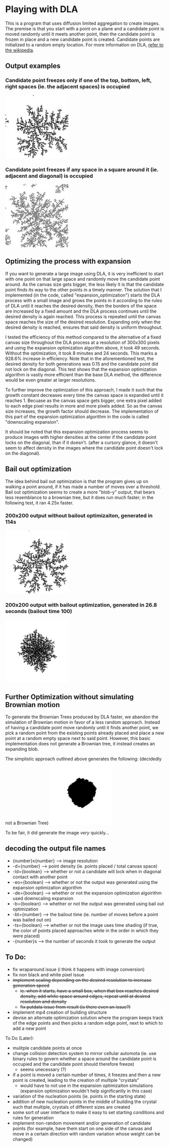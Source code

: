 # Playing with DLA
This is a program that uses diffusion limited aggregation to create images.
The premise is that you start with a point on a plane and a candidate point is moved randomly until it meets another point, then the candidate point is frozen in place and a new candidate point is created. Candidate points are initialized to a random empty location. For more information on DLA, [refer to the wikipedia](https://en.wikipedia.org/wiki/Diffusion-limited_aggregation).


## Output examples

### Candidate point freezes only if one of the top, bottom, left, right spaces (ie. the adjacent spaces) is occupied
![alt text](https://github.com/LightspeedC83/Playing-with-DLA/blob/main/output%20-diagonals%3Dfalse.jpg)

### Candidate point freezes if any space in a square around it (ie. adjacent and diagonal) is occupied
![alt text](https://github.com/LightspeedC83/Playing-with-DLA/blob/main/output%20-diagonals%3Dtrue.jpg)


## Optimizing the process with expansion
If you want to generate a large image using DLA, it is very inefficient to start with one point on that large space and randomly move the candidate point around. As the canvas size gets bigger, the less likely it is that the candidate point finds its way to the other points in a timely manner. The solution that I implemented (in the code, called "expansion_optimization") starts the DLA process with a small image and grows the points in it according to the rules of DLA until it reaches the desired density, then the borders of the space are increased by a fixed amount and the DLA process continues until the desired density is again reached. This process is repeated until the canvas space reaches the size of the desired resolution. Expanding only when the desired density is reached, ensures that said density is uniform throughout. 

I tested the efficiency of this method compared to the alternative of a fixed canvas size throughout the DLA process at a resolution of 300x300 pixels and using the expansion optimization algorithm above, it took 49 seconds. Without the optimization, it took 8 minutes and 24 seconds. This marks a 928.6% increase in efficiency. Note that in the aforementioned test, the desired density for both generations was 0.15 and the candidate point did not lock on the diagonal. This test shows that the expansion optimization algorithm is vastly more efficient than the base DLA method, the difference would be even greater at larger resolutions.

To further improve the optimization of this approach, I made it such that the growth constant decreases every time the canvas space is expanded until it reaches 1. Becuase as the canvas space gets bigger, one extra pixel added to each edge pixel results in more and more pixels added. So as the canvas size increases, the growth factor should decrease. The implementation of this part of the expansion optimization algorithm in the code is called "downscaling expansion". 

It should be noted that this expansion optimization process seems to produce images with higher densities at the center if the candidate point locks on the diagonal, than if it doesn't. (after a cursory glance, it doesn't seem to affect density in the images where the candidate point doesn't lock on the diagonal). 


## Bail out optimization
The idea behind bail out optimization is that the program gives up on walking a point around, if it has made a number of moves over a threshold. 
Bail out optimization seems to create a more "blob-y" output, that bears less resemblance to a brownian tree, but it does run much faster; in the following test, it ran 4.25x faster.
### 200x200 output without bailout optimizaiton, generated in 114s
![alt text](https://github.com/LightspeedC83/Playing-with-DLA/blob/main/outputs_traditional_DLA/DLA%20output%20200x200%20-d%3D0.15%20-ld%3DFalse%20-eo%3DFalse%20%20-b%3DFalse%20%20-ts%3DFalse%20-114.s.jpg)

### 200x200 output with bailout optimization, generated in 26.8 seconds (bailout time 100)
![alt text](https://github.com/LightspeedC83/Playing-with-DLA/blob/main/outputs_traditional_DLA/DLA%20output%20200x200%20-d%3D0.15%20-ld%3DFalse%20-eo%3DFalse%20%20-b%3DTrue%20-bt%3D100%20-ts%3DFalse%20-26.8s.jpg)


## Further Optimization without simulating Brownian motion
To generate the Brownian Trees produced by DLA faster, we abandon the simulation of Brownian motion in favor of a less random approach. Instead of having a candidate point move randomly until it finds another point, we pick a random point from the existing points already placed and place a new point at a random empty space next to said point. However, this basic implementation does not generate a Brownian tree, it instead creates an expanding blob.

The simplistic approach outlined above generates the following: (decidedly not a Brownian Tree)
![alt text](https://github.com/LightspeedC83/Playing-with-DLA/blob/main/self_propelled_approach_test_1.jpg)

To be fair, it did generate the image *very* quickly...


## decoding the output file names
- {number}x{number} --> image resolution
- -d={number} --> point density (ie. points placed / total canvas space)
- -ld={boolean} --> whether or not a candidate will lock when in diagonal contact with another point
- -eo={boolean} --> whether or not the output was generated using the expansion optimization algorithm
- -de={boolean} --> whether or not the expansion optimization algoirithm used downscaling expansion
- -b={boolean} --> whether or not the output was generated using bail out optimization
- -bt={number} --> the bailout time (ie. number of moves before a point was bailed out on)
- -ts={boolean} --> whether or not the image uses time shading (if true, the color of points placed approaches white in the order in which they were placed)
- -{number}s --> the number of seconds it took to generate the output


## To Do:
- fix wraparound issue (i think it happens with image conversion)
- fix non black and white pixel issue
- ~~implement scaling depending on the desired resolution to increase generation speed~~
    - ~~ie. when it starts, have a small box, when that box reaches desired density, add white space around edges, repeat until at desired resolution and density~~
    - ~~fix putdata issue from result (is there even an issue?)~~
- implement mp4 creation of building structure
- devise an alternate optimization solution where the program keeps track of the edge points and then picks a random edge point, next to which to add a new point

To Do (Later):
- mulitple candidate points at once
- change collision detection system to mirror cellular automota (ie. use binary rules to govern whether a space around the candidate point is occupied and the candidate point should therefore freeze)
    - seems unecessary (?)
- if a point is moved a certain number of times, it freezes and then a new point is created, leading to the creation of multiple "crystals"
    - would have to not use in the expansion optimizaiton simulations (expansion optimization wouldn't help significantly in this case)
- variation of the nucleation points (ie. points in the starting state)
- addition of new nucleation points in the middle of building the crystal such that multiple, crystals of different sizes are created 
- some sort of user interface to make it easy to set starting conditions and rules for generation
- implement non-random movement and/or generation of candidate points (for example, have them start on one side of the canvas and move in a certain direction with random variation whose weight can be changed)

